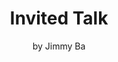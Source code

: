---
# Determines which item appears first on the schedule (lowest number (0) appears first)
sequence_id: 3

# Time of the event
time: 10:15 - 10:45

# Title of the event
title: Invited Talk
subtitle: by Jimmy Ba

# Speaker Info
speaker: Jimmy Ba
webpage: https://jimmylba.github.io/
affil: University of Toronto
affil_link: http://learning.cs.toronto.edu/people.html

# Image
img: ../speakers/JimmyBa.jpg
img_link: https://jimmylba.github.io/
---